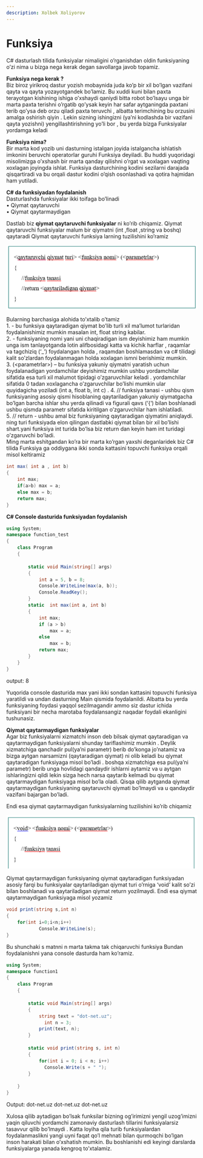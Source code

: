 ```yaml
---
description: Xolbek Xoliyorov
---
```


# Funksiya

C# dasturlash tilida funksiyalar nimaligini o’rganishdan oldin funksiyaning o’zi nima u bizga nega kerak degan savollarga javob topamiz.

**Funksiya nega kerak ?**\
Biz biroz yirikroq dastur yozish mobaynida juda ko’p bir xil bo’lgan vazifani qayta va qayta yozayotgandek bo’lamiz. Bu xuddi kuni bilan paxta terayotgan kishining ishiga o’xshaydi qaniydi bitta robot bo’lsayu unga bir marta paxta terishni o’rgatib qo’ysak keyin har safar aytganingda paxtani terib qo’ysa deb orzu qiladi paxta teruvchi , albatta terimchining bu orzusini amalga oshirish qiyin . Lekin sizning ishingizni (ya’ni kodlashda bir vazifani qayta yozishni) yengillashtirishning yo’li bor , bu yerda bizga Funksiyalar yordamga keladi

**Funksiya nima?**\
Bir marta kod yozib uni dasturning istalgan joyida istalgancha ishlatish imkonini beruvchi operatorlar guruhi Funksiya deyiladi. Bu huddi yuqoridagi misolimizga o’xshash bir marta qanday qilishni o’rgat va xoxlagan vaqting xoxlagan joyingda ishlat. Funksiya dasturchining kodini sezilarni darajada qisqartiradi va bu orqali dastur kodini o’qish osonlashadi va qotira hajmidan ham yutiladi.

**C# da funksiyadan foydalanish**\
Dasturlashda funksiyalar ikki toifaga bo’linadi\
• Qiymat qaytaruvchi\
• Qiymat qaytarmaydigan

Dastlab biz **qiymat qaytaruvchi funksiyalar** ni ko’rib chiqamiz. Qiymat qaytaruvchi funksiyalar malum bir qiymatni (int ,float ,string va boshq) qaytaradi Qiymat qaytaruvchi funksiya larning tuzilishini ko’ramiz

![](<../../../.gitbook/assets/image (57).png>)

Bularning barchasiga alohida to’xtalib o’tamiz\
1\. - bu funksiya qaytaradigan qiymat bo’lib turli xil ma’lumot turlaridan foydalanishimiz mumkin masalan int, float string kabilar.\
2\. - funksiyaning nomi yani uni chaqiradigan ism deyishimiz ham mumkin unga ism tanlayotganda lotin alifbosidagi katta va kichik harflar , raqamlar va tagchiziq (‘\_’) foydalangan holda , raqamdan boshlamasdan va c# tilidagi kalit so’zlardan foydalanmagan holda xoxlagan ismni berishimiz mumkin.\
3\. (\<parametrlar>) – bu funksiya yakuniy qiymatni yaratish uchun foydalanadigan yordamchilar deyishimiz mumkin ushbu yordamchilar sifatida esa turli xil malumot tipidagi o’zgaruvchilar keladi . yordamchilar sifatida 0 tadan xoxlagancha o’zgaruvchilar bo’lishi mumkin ular quyidagicha yoziladi (int a, float b, int c) . 4. // funksiya tanasi - ushbu qism funksiyaning asosiy qismi hisoblaning qaytariladigan yakuniy qiymatgacha bo’lgan barcha ishlar shu yerda qilinadi va figurali qavs (‘{‘) bilan boshlanadi ushbu qismda parametr sifatida kiritilgan o’zgaruvchilar ham ishlatiladi.\
5\. // return - ushbu amal biz funksiyaning qaytaradigan qiymatini aniqlaydi. ning turi funksiyada elon qilingan dastlabki qiymat bilan bir xil bo’lishi shart.yani funksiya int turida bo’lsa biz return dan keyin ham int turidagi o’zgaruvchi bo’ladi.\
Ming marta eshitgandan ko’ra bir marta ko’rgan yaxshi deganlaridek biz C# tilida Funksiya ga oddiygana ikki sonda kattasini topuvchi funksiya orqali misol keltiramiz

```csharp
int max( int a , int b)
{
    int max;
    if(a>b) max = a;
    else max = b;
    return max;
}
```

**C# Console dasturida funksiyadan foydalanish**

```csharp
using System;
namespace function_test
{
    class Program
    {

        static void Main(string[] args)
        {
            int a = 5, b = 8;
            Console.WriteLine(max(a, b));
            Console.ReadKey();
        }
        static  int max(int a, int b)
        {
            int max;
            if (a > b)
                max = a;
            else
                max = b;
            return max;
        }        
    }
}
```

output: 8

Yuqorida console dasturida max yani ikki sondan kattasini topuvchi funksiya yaratildi va undan dasturning Main qismida foydalanildi. Albatta bu yerda funksiyaning foydasi yaqqol sezilmagandir ammo siz dastur ichida funksiyani bir necha marotaba foydalansangiz naqadar foydali ekanligini tushunasiz.

**Qiymat qaytarmaydigan funksiyalar**\
Agar biz funksiyalarni xizmatchi inson deb bilsak qiymat qaytaradigan va qaytarmaydigan funksiyalarni shunday tariflashimiz mumkin . Deylik xizmatchiga qanchadir pul(ya’ni parametr) berib do’konga jo’natamiz va bizga aytgan narsamizni (qaytaradigan qiymat) ni olib keladi bu qiymat qaytaradigan funksiyaga misol bo’ladi . boshqa xizmatchiga esa pul(ya’ni parametr) berib unga hovlidagi qandaydir ishlarni aytamiz va u aytgan ishlaringizni qildi lekin sizga hech narsa qaytarib kelmadi bu qiymat qaytarmaydigan funksiyaga misol bo’la oladi. Qisqa qilib aytganda qiymat qaytarmaydigan funksiyaning qaytaruvchi qiymati bo’lmaydi va u qandaydir vazifani bajargan bo’ladi.

Endi esa qiymat qaytarmaydigan funksiyalarning tuzilishini ko’rib chiqamiz

![](<../../../.gitbook/assets/image (3).png>)

Qiymat qaytarmaydigan funksiyaning qiymat qaytaradigan funksiyadan asosiy farqi bu funksiyalar qaytariladigan qiymat turi o’rniga ‘void’ kalit so’zi bilan boshlanadi va qaytariladigan qiymat return yozilmaydi. Endi esa qiymat qaytarmaydigan funksiyaga misol yozamiz

```csharp
void print(string s,int n)
{
    for(int i=0;i<n;i++)
            Console.WriteLine(s);
}
```

Bu shunchaki s matnni n marta takma tak chiqaruvchi funksiya Bundan foydalanishni yana console dasturda ham ko’ramiz.

```csharp
using System;
namespace function1
{
    class Program
    {

        static void Main(string[] args)
        {
            string text = "dot-net.uz";
              int n = 3;
            print(text, n);
        }

        static void print(string s, int n)
        {
            for(int i = 0; i < n; i++)
              Console.Write(s + " ");
        }

    }
}
```

Output: dot-net.uz dot-net.uz dot-net.uz

Xulosa qilib aytadigan bo’lsak funksilar bizning og’irimizni yengil uzog’imizni yaqin qiluvchi yordamchi zamonaviy dasturlash tillarini funksiyalarsiz tasavvur qilib bo’lmaydi . Katta loyiha qila turib funksiyalardan foydalanmaslikni yangi uyni faqat qo’l mehnati bilan qurmoqchi bo’lgan inson harakati bilan o’xshatish mumkin. Bu boshlanishi edi keyingi darslarda funksiyalarga yanada kengroq to’xtalamiz.
